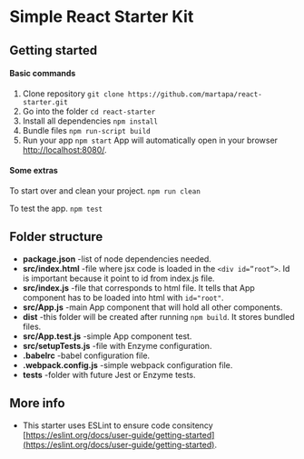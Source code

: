 # Simple React Starter Kit

## Getting started

#### Basic commands
1. Clone repository
`git clone https://github.com/martapa/react-starter.git`
2. Go into the folder
`cd react-starter`
3. Install all dependencies
`npm install`
4. Bundle files
`npm run-script build`
5. Run your app
`npm start`
App will automatically open in your browser [http://localhost:8080/](http://localhost:8080/).

#### Some extras
To start over and clean your project.
`npm run clean`

To test the app.
`npm test`

## Folder structure

* __package.json__ -list of node dependencies needed.
* __src/index.html__ -file where jsx code is loaded in the `<div id=”root”>`. Id is important because it point to id from index.js file.
* __src/index.js__ -file that corresponds to html file. It tells that App component has to be loaded into html with `id="root"`.
* __src/App.js__ -main App component that will hold all other components.
* __dist__ -this folder will be created after running `npm build`. It stores bundled files.
* __src/App.test.js__ -simple App component test.
* __src/setupTests.js__ -file with Enzyme configuration.
* __.babelrc__ -babel configuration file.
* __.webpack.config.js__ -simple webpack configuration file.
* **__tests__** -folder with future Jest or Enzyme tests.

## More info

* This starter uses ESLint to ensure code consitency [https://eslint.org/docs/user-guide/getting-started](https://eslint.org/docs/user-guide/getting-started).
